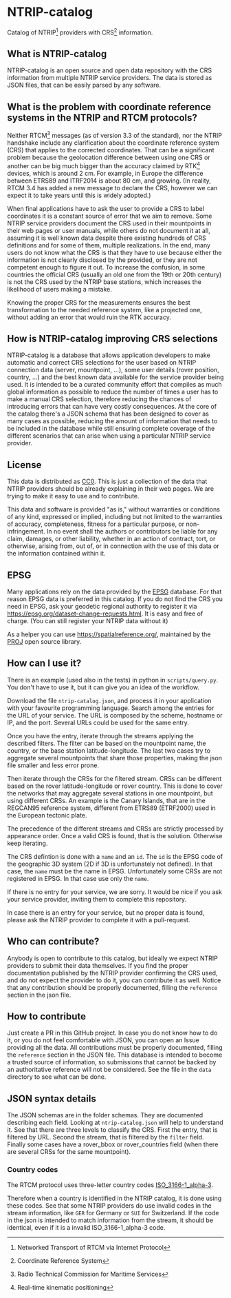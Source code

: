 # NTRIP-catalog
Catalog of NTRIP[^1] providers with CRS[^2] information.

## What is NTRIP-catalog
NTRIP-catalog is an open source and open data repository with the CRS information from multiple NTRIP service providers.
The data is stored as JSON files, that can be easily parsed by any software.

## What is the problem with coordinate reference systems in the NTRIP and RTCM protocols?
Neither RTCM[^3] messages (as of version 3.3 of the standard), nor the NTRIP handshake include any clarification about the coordinate reference system (CRS) that applies to the corrected coordinates.
That can be a significant problem because the geolocation difference between using one CRS or another can be big much bigger than the accuracy claimed by RTK[^4] devices, which is around 2 cm.
For example, in Europe the difference between ETRS89 and ITRF2014 is about 80 cm, and growing.
(In reality, RTCM 3.4 has added a new message to declare the CRS, however we can expect it to take years until this is widely adopted.)

When final applications have to ask the user to provide a CRS to label coordinates it is a constant source of error that we aim to remove.
Some NTRIP service providers document the CRS used in their mountpoints in their web pages or user manuals,
while others do not document it at all, assuming it is well known data despite there existing hundreds of CRS definitions and for some of them,
multiple realizations.
In the end, many users do not know what the CRS is that they have to use because either the information is not clearly disclosed by the provided, or they are not competent enough to figure it out.
To increase the confusion, in some countries the official CRS (usually an old one from the 19th or 20th century) is not the CRS used by the NTRIP base stations, which increases the likelihood of users making a mistake.

Knowing the proper CRS for the measurements ensures the best transformation to the needed reference system,
like a projected one, without adding an error that would ruin the RTK accuracy.

## How is NTRIP-catalog improving CRS selections
NTRIP-catalog is a database that allows application developers to make automatic and correct CRS selections for the user based on NTRIP connection data (server, mountpoint, ...),
some user details (rover position, country, ...) and the best known data available for the service provider being used.
It is intended to be a curated community effort that compiles as much global information as possible to reduce the number of times a user has to make a manual CRS selection,
therefore reducing the chances of introducing errors that can have very costly consequences.
At the core of the catalog there's a JSON schema that has been designed to cover as many cases as possible, reducing the amount of information that needs to be included in the database while still ensuring complete coverage of the different scenarios that can arise when using a particular NTRIP service provider.

## License
This data is distributed as [CC0](https://creativecommons.org/public-domain/cc0/).
This is just a collection of the data that NTRIP providers should be already explaining in their web pages.
We are trying to make it easy to use and to contribute.

This data and software is provided "as is," without warranties or conditions of any kind, expressed or implied, including but not limited to the warranties of accuracy, completeness, fitness for a particular purpose, or non-infringement.
In no event shall the authors or contributors be liable for any claim, damages, or other liability, whether in an action of contract, tort, or otherwise, arising from, out of, or in connection with the use of this data or the information contained within it.

## EPSG
Many applications rely on the data provided by the [EPSG](https://epsg.org/) database.
For that reason EPSG data is preferred in this catalog.
If you do not find the CRS you need in EPSG, ask your geodetic regional authority to register it via https://epsg.org/dataset-change-requests.html.
It is easy and free of charge. (You can still register your NTRIP data without it)

As a helper you can use https://spatialreference.org/, maintained by the [PROJ](https://proj.org/) open source library.


## How can I use it?
There is an example (used also in the tests) in python in `scripts/query.py`.
You don't have to use it, but it can give you an idea of the workflow.

Download the file `ntrip-catalog.json`, and process it in your application with your favourite programming language.
Search among the entries for the URL of your service. The URL is composed by the scheme, hostname or IP, and the port.
Several URLs could be used for the same entry.

Once you have the entry, iterate through the streams applying the described filters.
The filter can be based on the mountpoint name, the country, or the base station latitude-longitude.
The last two cases try to aggregate several mountpoints that share those properties, making the json file smaller and less error prone.

Then iterate through the CRSs for the filtered stream.
CRSs can be different based on the rover latitude-longitude or rover country.
This is done to cover the networks that may aggregate several stations in one mountpoint, but using different CRSs.
An example is the Canary Islands, that are in the REGCAN95 reference system,
different from ETRS89 (ETRF2000) used in the European tectonic plate.

The precedence of the different streams and CRSs are strictly processed by appearance order.
Once a valid CRS is found, that is the solution.
Otherwise keep iterating.

The CRS defintion is done with a `name` and an `id`.
The `id` is the EPSG code of the geographic 3D system (2D if 3D is unfortunately not defined).
In that case, the `name` must be the name in EPSG.
Unfortunately some CRSs are not registered in EPSG.
In that case use only the `name`.

If there is no entry for your service, we are sorry.
It would be nice if you ask your service provider, inviting them to complete this repository.

In case there is an entry for your service, but no proper data is found, please ask the NTRIP provider to complete it with a pull-request.

## Who can contribute?
Anybody is open to contribute to this catalog, but ideally we expect NTRIP providers to submit their data themselves.
If you find the proper documentation published by the NTRIP provider confirming the CRS used, and do not expect the provider to do it, you can contribute it as well.
Notice that any contribution should be properly documented, filling the `reference` section in the json file.

## How to contribute
Just create a PR in this GitHub project.
In case you do not know how to do it, or you do not feel comfortable with JSON, you can open an Issue providing all the data.
All contributions must be properly documented, filling the `reference` section in the JSON file.
This database is intended to become a trusted source of information,
so submissions that cannot be backed by an authoritative reference will not be considered.
See the file in the `data` directory to see what can be done.

## JSON syntax details
The JSON schemas are in the folder schemas.
They are documented describing each field.
Looking at `ntrip-catalog.json` will help to understand it.
See that there are three levels to classify the CRS.
First the entry, that is filtered by URL.
Second the stream, that is filtered by the `filter` field.
Finally some cases have a rover_bbox or rover_countries field (when there are several CRSs for the same mountpoint).

### Country codes
The RTCM protocol uses three-letter country codes [ISO_3166-1_alpha-3](https://en.wikipedia.org/wiki/ISO_3166-1_alpha-3).

Therefore when a country is identified in the NTRIP catalog, it is done using these codes.
See that some NTRIP providers do use invalid codes in the stream information, like `GER` for Germany or `SUI` for Switzerland.
If the code in the json is intended to match information from the stream, it should be identical, even if it is a invalid ISO_3166-1_alpha-3 code.

[^1]: Networked Transport of RTCM via Internet Protocol
[^2]: Coordinate Reference System
[^3]: Radio Technical Commission for Maritime Services
[^4]: Real-time kinematic positioning
